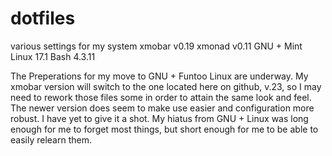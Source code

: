# dotfiles
various settings for my system
xmobar v0.19
xmonad v0.11
GNU + Mint Linux 17.1
Bash 4.3.11

The Preperations for my move to GNU + Funtoo Linux are underway.  My xmobar version will switch to the one located here on github, v.23, so I may need to rework those files some in order to attain the same look and feel.  The newer version does seem to make use easier and configuration more robust.  I have yet to give it a shot. My hiatus from GNU + Linux was long enough for me to forget most things,  but short enough for me to be able to easily relearn them.
